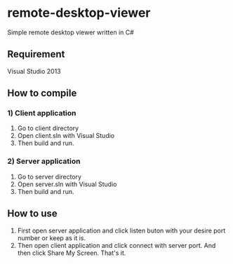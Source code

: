 # remote-desktop-viewer
Simple remote desktop viewer written in C#

## Requirement
Visual Studio 2013
## How to compile
### 1) Client application
1. Go to client directory
2. Open client.sln with Visual Studio
3. Then build and run.

### 2) Server application
1. Go to server directory
2. Open server.sln with Visual Studio
3. Then build and run.

## How to use
1. First open server application and click listen buton with your desire port number or keep as it is.
2. Then open client application and click connect with server port. And then click Share My Screen. That's it.

